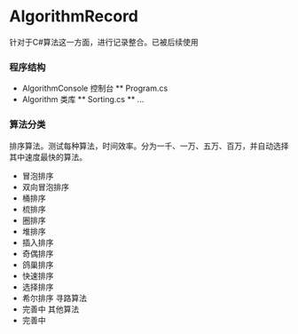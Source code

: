 # AlgorithmRecord
针对于C#算法这一方面，进行记录整合。已被后续使用

### 程序结构
* AlgorithmConsole 控制台
** Program.cs
* Algorithm 类库
** Sorting.cs
** ...

### 算法分类
排序算法。测试每种算法，时间效率。分为一千、一万、五万、百万，并自动选择其中速度最快的算法。
* 冒泡排序
* 双向冒泡排序
* 桶排序
* 梳排序
* 圈排序
* 堆排序
* 插入排序
* 奇偶排序
* 鸽巢排序
* 快速排序
* 选择排序
* 希尔排序
寻路算法
* 完善中
其他算法
* 完善中
